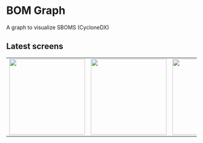 # BOM Graph

A graph to visualize SBOMS (CycloneDX)

## Latest screens

<table align="center">
  <tr>
    <td valign="top"><img src="https://user-images.githubusercontent.com/58481800/201482538-e831bddf-ef43-4868-a908-9994bb96cc17.png" width="200" height="200"></td>
    <td valign="top"><img src="https://user-images.githubusercontent.com/58481800/201482570-49ceea6e-bc3b-4487-b003-450b97cb5ad4.png" width="200" height="200"></td>
    <td valign="top"><img src="https://user-images.githubusercontent.com/58481800/201482607-388440d3-f68a-4045-9af8-8dd826b7396a.png" width="200" height="200"></td>
  </tr>
</table>

